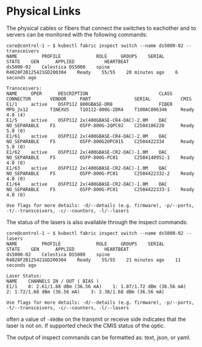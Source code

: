 # Physical Links

The physical cables or fibers that connect the switches to eachother and to
servers can be monitored with the following commands:

```console
core@control-1 ~ $ kubectl fabric inspect switch --name ds5000-02 --transceivers
NAME         PROFILE             ROLE     GROUPS    SERIAL                    STATE    GEN      APPLIED           HEARTBEAT
ds5000-02    Celestica DS5000    spine              R4028F2B125421GD200304    Ready    55/55    20 minutes ago    6 seconds ago

Transceivers:
NAME     OPER      DESCRIPTION                          CLASS    CONNECTOR       VENDOR     PART                SERIAL           CMIS
E1/1     active    OSFP112 800GBASE-DR8                 FIBER    MPO_2x12        T1NEXUS    T1O112-800G-2DR4    T100AC006346     Ready 4.0 (4)
E1/5     active    OSFP112 2x(400GBASE-CR4-DAC)-2.0M    DAC      NO_SEPARABLE    FS         OSFP-800G-2QPC02    C2504186220      Ready 5.0 (0)
E1/61    active    OSFP112 2x(400GBASE-CR4-DAC)-2.0M    DAC      NO_SEPARABLE    FS         OSFP-800G2OPC015    C2504422334      Ready 5.0 (0)
E1/62    active    OSFP112 2x(400GBASE-CR2-DAC)-1.0M    DAC      NO_SEPARABLE    FS         OSFP-800G-PC01      C2504140951-1    Ready 4.0 (0)
E1/63    active    OSFP112 2x(400GBASE-CR2-DAC)-1.0M    DAC      NO_SEPARABLE    FS         OSFP-800G-PC01      C2504422332-2    Ready 4.0 (0)
E1/64    active    OSFP112 2x(400GBASE-CR2-DAC)-1.0M    DAC      NO_SEPARABLE    FS         OSFP-800G-PC01      C2504422333-1    Ready 4.0 (0)

Use flags for more details: -d/--details (e.g. firmware), -p/--ports, -t/--transceivers, -c/--counters, -l/--lasers
```

The status of the lasers is also available through the inspect commands:

```console
core@control-1 ~ $ kubectl fabric inspect switch --name ds5000-02 --lasers
NAME         PROFILE             ROLE     GROUPS    SERIAL                    STATE    GEN      APPLIED           HEARTBEAT
ds5000-02    Celestica DS5000    spine              R4028F2B125421GD200304    Ready    55/55    21 minutes ago    11 seconds ago

Laser Status:
NAME    CHANNELS IN / OUT ( BIAS )
E1/1    0: 2.61/1.88 dBm (36.56 mA)    1: 1.07/1.72 dBm (36.56 mA)    2: 1.72/1.68 dBm (36.56 mA)    3: 2.38/1.68 dBm (36.56 mA)

Use flags for more details: -d/--details (e.g. firmware), -p/--ports, -t/--transceivers, -c/--counters, -l/--lasers
```
often a value of `-40dBm` on the transmit or receive side indicates that the
laser is not on. If supported check the CMIS status of the optic.

The output of inspect commands can be formatted as: text, json, or yaml.
